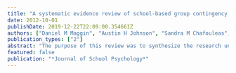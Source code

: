 ```yaml
---
title: "A systematic evidence review of school-based group contingency interventions for students with challenging behavior"
date: 2012-10-01
publishDate: 2019-12-22T22:09:00.354661Z
authors: ["Daniel M Maggin", "Austin H Johnson", "Sandra M Chafouleas", "Laura M Ruberto", "Melissa Berggren"]
publication_types: ["2"]
abstract: "The purpose of this review was to synthesize the research underlying group contingency interventions to determine whether there is sufficient evidence to support their use for managing the classroom behavior of students with behavioral difficulties. An application of the What Works Clearinghouse (WWC) procedures for evaluating single-subject research revealed that the research investigating group contingencies demonstrated sufficient rigor, evidence, and replication to label the intervention as evidence-based. These findings were further supported across five quantitative indices of treatment effect. The results associated with the application of the WWC procedures and quantitative evaluations were supplemented with additional systematic coding of methodological features and study characteristics to evaluate the populations and conditions under which the effects of the group contingency best generalize. Findings associated with this coding revealed that the lack of detailed reporting across studies limited our ability to determine for whom and under what conditions group contingencies are best suited."
featured: false
publication: "*Journal of School Psychology*"
---
```


